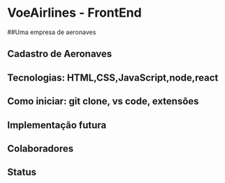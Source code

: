 # VoeAirlines - FrontEnd
##Uma empresa de aeronaves
## Cadastro de Aeronaves
## Tecnologias: HTML,CSS,JavaScript,node,react
## Como iniciar: git clone, vs code, extensões
## Implementação futura
## Colaboradores
## Status 
